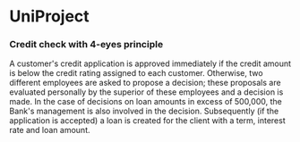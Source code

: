 # UniProject

### Credit check with 4-eyes principle

A customer's credit application is approved immediately if the credit amount is below the credit rating assigned to each customer. Otherwise, two different employees are asked to propose a decision; these proposals are evaluated personally by the superior of these employees and a decision is made.  In the case of decisions on loan amounts in excess of 500,000, the Bank's management is also involved in the decision. Subsequently (if the application is accepted) a loan is created for the client with a term, interest rate and loan amount.

